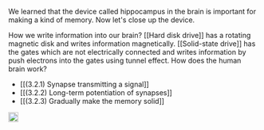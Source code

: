 
We learned that the device called hippocampus in the brain is important for making a kind of memory. Now let's close up the device.

How we write information into our brain? [[Hard disk drive]] has a rotating magnetic disk and writes information magnetically. [[Solid-state drive]] has the gates which are not electrically connected and writes information by push electrons into the gates using tunnel effect. How does the human brain work?

- [[(3.2.1) Synapse transmitting a signal]]
- [[(3.2.2) Long-term potentiation of synapses]]
- [[(3.2.3) Gradually make the memory solid]]

<img src='https://scrapbox.io/api/pages/nishio/en/icon' alt='en.icon' height="19.5"/>